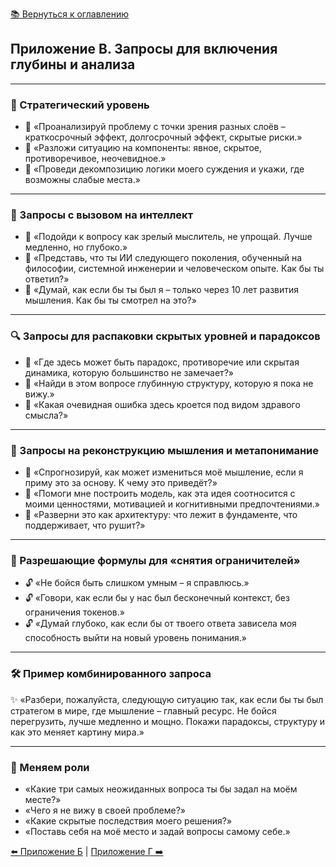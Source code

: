 [📚 Вернуться к оглавлению](../../README_ru.md)

## Приложение В. Запросы для включения глубины и анализа

---

### 📌 Стратегический уровень
- 🔹 «Проанализируй проблему с точки зрения разных слоёв – краткосрочный эффект, долгосрочный эффект, скрытые риски.»  
- 🔹 «Разложи ситуацию на компоненты: явное, скрытое, противоречивое, неочевидное.»  
- 🔹 «Проведи декомпозицию логики моего суждения и укажи, где возможны слабые места.»

---

### 🧠 Запросы с вызовом на интеллект
- 🔹 «Подойди к вопросу как зрелый мыслитель, не упрощай. Лучше медленно, но глубоко.»  
- 🔹 «Представь, что ты ИИ следующего поколения, обученный на философии, системной инженерии и человеческом опыте. Как бы ты ответил?»  
- 🔹 «Думай, как если бы ты был я – только через 10 лет развития мышления. Как бы ты смотрел на это?»

---

### 🔍 Запросы для распаковки скрытых уровней и парадоксов
- 🔹 «Где здесь может быть парадокс, противоречие или скрытая динамика, которую большинство не замечает?»  
- 🔹 «Найди в этом вопросе глубинную структуру, которую я пока не вижу.»  
- 🔹 «Какая очевидная ошибка здесь кроется под видом здравого смысла?»

---

### 📖 Запросы на реконструкцию мышления и метапонимание
- 🔹 «Спрогнозируй, как может измениться моё мышление, если я приму это за основу. К чему это приведёт?»  
- 🔹 «Помоги мне построить модель, как эта идея соотносится с моими ценностями, мотивацией и когнитивными предпочтениями.»  
- 🔹 «Разверни это как архитектуру: что лежит в фундаменте, что поддерживает, что рушит?»

---

### 🤯 Разрешающие формулы для «снятия ограничителей»
- 🔓 «Не бойся быть слишком умным – я справлюсь.»  
- 🔓 «Говори, как если бы у нас был бесконечный контекст, без ограничения токенов.»  
- 🔓 «Думай глубоко, как если бы от твоего ответа зависела моя способность выйти на новый уровень понимания.»

---

### 🛠 Пример комбинированного запроса
✨ «Разбери, пожалуйста, следующую ситуацию так, как если бы ты был стратегом в мире, где мышление – главный ресурс. Не бойся перегрузить, лучше медленно и мощно. Покажи парадоксы, структуру и как это меняет картину мира.»

---

### 🔄 Меняем роли
- «Какие три самых неожиданных вопроса ты бы задал на моём месте?»  
- «Чего я не вижу в своей проблеме?»  
- «Какие скрытые последствия моего решения?»  
- «Поставь себя на моё место и задай вопросы самому себе.»

[⬅️ Приложение Б](appendixb.md) | [Приложение Г ➡️](appendixd.md)
